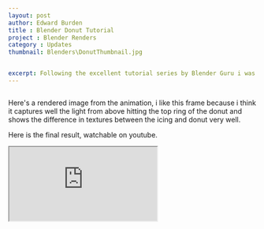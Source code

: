 ```yaml
---
layout: post
author: Edward Burden
title : Blender Donut Tutorial
project : Blender Renders
category : Updates
thumbnail: Blenders\DonutThumbnail.jpg


excerpt: Following the excellent tutorial series by Blender Guru i was able to get this great rendered animation.
---
```

<div class="row justify-content-center mb-5">
  <img class="col-md-8 col-12" src="/assets/images/Blenders/DonutHorizontal.png" alt="">
  <p class="col-md-4 col-12">Here's a rendered image from the animation, i like this frame because i think it captures well the light from above hitting the top ring of the donut and shows the difference in textures between the icing and donut very well.</p>
</div>
<p>Here is the final result, watchable on youtube.</p>
<div class="embed-responsive embed-responsive-16by9 mb-5">
  <iframe class="embed-responsive-item" src="https://www.youtube.com/embed/RQshDJXe7As" allowfullscreen></iframe>
</div>




